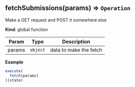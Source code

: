 <a name="fetchSubmissions"></a>

## fetchSubmissions(params) ⇒ <code>Operation</code>
Make a GET request and POST it somewhere else

**Kind**: global function  

| Param | Type | Description |
| --- | --- | --- |
| params | <code>object</code> | data to make the fetch |

**Example**  
```js
execute(
  fetch(params)
)(state)
```
